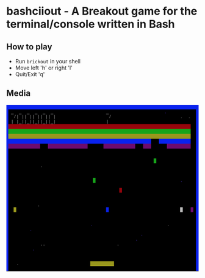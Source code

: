 # bashciiout - A Breakout game for the terminal/console written in Bash


## How to play

- Run `brickout` in your shell
- Move left 'h' or right 'l'
- Quit/Exit 'q'

## Media

![screenshot](https://raw.githubusercontent.com/brianfeaster/bashciiout/master/screenshot01.jpg)
